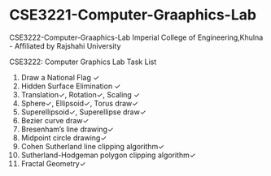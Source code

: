# CSE3221-Computer-Graaphics-Lab
CSE3222-Computer-Graaphics-Lab Imperial College of Engineering,Khulna - Affiliated by Rajshahi University

CSE3222: Computer Graphics Lab Task List
1. Draw a National Flag ✓
2. Hidden Surface Elimination ✓
3. Translation✓, Rotation✓, Scaling ✓
4. Sphere✓, Ellipsoid✓, Torus draw✓
5. Superellipsoid✓, Superellipse draw✓
6. Bezier curve draw✓
7. Bresenham’s line drawing✓
8. Midpoint circle drawing✓
9. Cohen Sutherland line clipping algorithm✓
10. Sutherland-Hodgeman polygon clipping algorithm✓
11. Fractal Geometry✓
